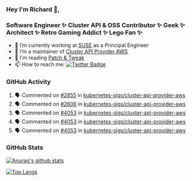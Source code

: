 ### Hey I'm Richard 👋, 

<h3 align="left">Software Engineer ✨ Cluster API & OSS Contributor ✨ Geek ✨ Architect ✨ Retro Gaming Addict ✨ Lego Fan ✨</h3>

- 🔭 I’m currently working at [SUSE](https://www.suse.com/) as a Principal Engineer
- 👯 I’m a maintainer of [Cluster API Provider AWS](https://github.com/kubernetes-sigs/cluster-api-provider-aws)
- 💬 I'm reading [Patch & Tweak](https://bjooks.com/products/patch-tweak-exploring-modular-synthesis)
- 📫 How to reach me: [![Twitter Badge](https://img.shields.io/badge/-@fruit_case-00acee?style=flat&logo=Twitter&logoColor=white)](https://twitter.com/intent/follow?screen_name=fruit_case "Follow on Twitter")

### GitHub Activity 

<!--START_SECTION:activity-->
1. 🗣 Commented on [#2855](https://github.com/kubernetes-sigs/cluster-api-provider-aws/issues/2855) in [kubernetes-sigs/cluster-api-provider-aws](https://github.com/kubernetes-sigs/cluster-api-provider-aws)
2. 🗣 Commented on [#2606](https://github.com/kubernetes-sigs/cluster-api-provider-aws/issues/2606) in [kubernetes-sigs/cluster-api-provider-aws](https://github.com/kubernetes-sigs/cluster-api-provider-aws)
3. 🗣 Commented on [#4053](https://github.com/kubernetes-sigs/cluster-api-provider-aws/issues/4053) in [kubernetes-sigs/cluster-api-provider-aws](https://github.com/kubernetes-sigs/cluster-api-provider-aws)
4. 🗣 Commented on [#4053](https://github.com/kubernetes-sigs/cluster-api-provider-aws/issues/4053) in [kubernetes-sigs/cluster-api-provider-aws](https://github.com/kubernetes-sigs/cluster-api-provider-aws)
5. 🗣 Commented on [#4053](https://github.com/kubernetes-sigs/cluster-api-provider-aws/issues/4053) in [kubernetes-sigs/cluster-api-provider-aws](https://github.com/kubernetes-sigs/cluster-api-provider-aws)
<!--END_SECTION:activity-->

### GitHub Stats

[![Anurag's github stats](https://github-readme-stats.vercel.app/api?username=richardcase&count_private=true&show_icons=true)](https://github.com/anuraghazra/github-readme-stats)

[![Top Langs](https://github-readme-stats.vercel.app/api/top-langs/?username=richardcase&hide=html&layout=compact)](https://github.com/anuraghazra/github-readme-stats)
